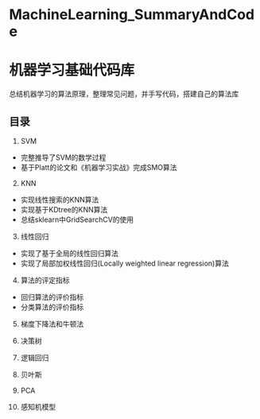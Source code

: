 # MachineLearning_SummaryAndCode

# 机器学习基础代码库
总结机器学习的算法原理，整理常见问题，并手写代码，搭建自己的算法库

## 目录
1. SVM
* 完整推导了SVM的数学过程
* 基于Platt的论文和《机器学习实战》完成SMO算法


2. KNN
* 实现线性搜索的KNN算法
* 实现基于KDtree的KNN算法
* 总结sklearn中GridSearchCV的使用


3. 线性回归
* 实现了基于全局的线性回归算法
* 实现了局部加权线性回归(Locally weighted linear regression)算法


4. 算法的评定指标
* 回归算法的评价指标
* 分类算法的评价指标


5. 梯度下降法和牛顿法

6. 决策树
7. 逻辑回归
8. 贝叶斯
9. PCA
10. 感知机模型
